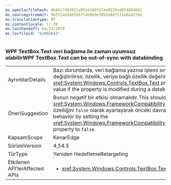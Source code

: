 ```yaml
---
ms.openlocfilehash: 8b0617d8f021a9534289fd7ae8539cd054684862
ms.sourcegitcommit: 9b552addadfb57fab0b9e7852ed4f1f1b8a42f8e
ms.translationtype: MT
ms.contentlocale: tr-TR
ms.lasthandoff: 04/23/2019
ms.locfileid: "62093643"
---
```

### <a name="wpf-textboxtext-can-be-out-of-sync-with-databinding"></a><span data-ttu-id="73a35-101">WPF TextBox.Text veri bağlama ile zaman uyumsuz olabilir</span><span class="sxs-lookup"><span data-stu-id="73a35-101">WPF TextBox.Text can be out-of-sync with databinding</span></span>

|   |   |
|---|---|
|<span data-ttu-id="73a35-102">Ayrıntılar</span><span class="sxs-lookup"><span data-stu-id="73a35-102">Details</span></span>|<span data-ttu-id="73a35-103">Bazı durumlarda, veri bağlama yazma işlemi sırasında <xref:System.Windows.Controls.TextBox.Text> özelliği değiştirilirse, özellik, veriye bağlı özellik değerinin önceki değerini yansıtır.</span><span class="sxs-lookup"><span data-stu-id="73a35-103">In some cases, the <xref:System.Windows.Controls.TextBox.Text> property reflects a previous value of the databound property value if the property is modified during a databinding write operation.</span></span>|
|<span data-ttu-id="73a35-104">Öneri</span><span class="sxs-lookup"><span data-stu-id="73a35-104">Suggestion</span></span>|<span data-ttu-id="73a35-105">Bunun negatif bir etkisi olmamalıdır.</span><span class="sxs-lookup"><span data-stu-id="73a35-105">This should have no negative impact.</span></span> <span data-ttu-id="73a35-106">Ancak, <xref:System.Windows.FrameworkCompatibilityPreferences.KeepTextBoxDisplaySynchronizedWithTextProperty> özelliğini <code>false</code> olarak ayarlayarak önceki davranışı geri yükleyebilirsiniz.</span><span class="sxs-lookup"><span data-stu-id="73a35-106">However, you can restore the previous behavior by setting the <xref:System.Windows.FrameworkCompatibilityPreferences.KeepTextBoxDisplaySynchronizedWithTextProperty> property to <code>false</code>.</span></span>|
|<span data-ttu-id="73a35-107">Kapsam</span><span class="sxs-lookup"><span data-stu-id="73a35-107">Scope</span></span>|<span data-ttu-id="73a35-108">Kenar</span><span class="sxs-lookup"><span data-stu-id="73a35-108">Edge</span></span>|
|<span data-ttu-id="73a35-109">Sürüm</span><span class="sxs-lookup"><span data-stu-id="73a35-109">Version</span></span>|<span data-ttu-id="73a35-110">4,5</span><span class="sxs-lookup"><span data-stu-id="73a35-110">4.5</span></span>|
|<span data-ttu-id="73a35-111">Tür</span><span class="sxs-lookup"><span data-stu-id="73a35-111">Type</span></span>|<span data-ttu-id="73a35-112">Yeniden Hedefleme</span><span class="sxs-lookup"><span data-stu-id="73a35-112">Retargeting</span></span>|
|<span data-ttu-id="73a35-113">Etkilenen API’ler</span><span class="sxs-lookup"><span data-stu-id="73a35-113">Affected APIs</span></span>|<ul><li><xref:System.Windows.Controls.TextBox.Text?displayProperty=nameWithType></li></ul>|
